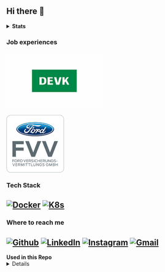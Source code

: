 ## Hi there 👋


<details>
  <summary><b>Stats</b></summary>
![Top Languages](https://github-readme-stats.vercel.app/api/top-langs/?username=TomW03&theme=tokyonight) <!-- Used Languages -->
<!-- ![](https://komarev.com/ghpvc/?username=TomW03&color=red)--> <!-- Profile Views -->
</details>

### Job experiences
<a href="https://devk.de"><img style="vertical-align: middle; height: 150px; object-fit: contain;width: 250px;" src="https://github.com/TomW03/TomW03/blob/main/assets/logos/DEVK_Versicherung_logo.png" width="150" alt="DEVK Versicherung Logo"></a>

<a href="https://fvv.de"><img style="vertical-align: middle; height: 150px; object-fit: contain; width: 150px;" src="https://github.com/TomW03/TomW03/blob/main/assets/logos/Ford_Versicherungsvermittlungs_GmbH_logo.png" alt="Ford Versicherungs-vermittlungs GmbH"></a>

### Tech Stack
[![Docker](https://readme-components.vercel.app/api?component=star-rating&skill=docker3&text=4)](https://docker.com)
[![K8s](https://readme-components.vercel.app/api?component=star-rating&skill=kubernetes&text=3)](https://kubernetes.io)
-

### Where to reach me
 
[![Github](https://img.shields.io/badge/-Github-181717?style=for-the-badge&logo=Github&logoColor=white)](https://github.com/TomW03)
[![LinkedIn](https://img.shields.io/badge/-LinkedIn-0077B5?style=for-the-badge&logo=LinkedIn&logoColor=white)](https://linkedin.com/in/tom-w-709866253)
[![Instagram](https://img.shields.io/badge/Instagram-%23E4405F.svg?style=for-the-badge&logo=Instagram&logoColor=white)](https://instagram.com/tomwe03)
[![Gmail](https://img.shields.io/badge/Gmail-D14836?style=for-the-badge&logo=gmail&logoColor=white)](mailto:mail@tom-weckwerth.de)
-
<summary><b>Used in this Repo</b></summary>
<details>

  [![StarRating Component](https://readme-components.vercel.app/api?component=star-rating&skill=css3&text=4)](https://github.com/harish-sethuraman/readme-components?tab=readme-ov-file#star-rating-component)(https://github.com/harish-sethuraman/readme-components)
  
</details>
<!--
**TomW03/TomW03** is a ✨ _special_ ✨ repository because its `README.md` (this file) appears on your GitHub profile.

Here are some ideas to get you started:

- 🔭 I’m currently working on ...
- 🌱 I’m currently learning ...
- 👯 I’m looking to collaborate on ...
- 🤔 I’m looking for help with ...
- 💬 Ask me about ...
- 📫 How to reach me: ...
- 😄 Pronouns: ...
- ⚡ Fun fact: ...
[![]()]()
-->
